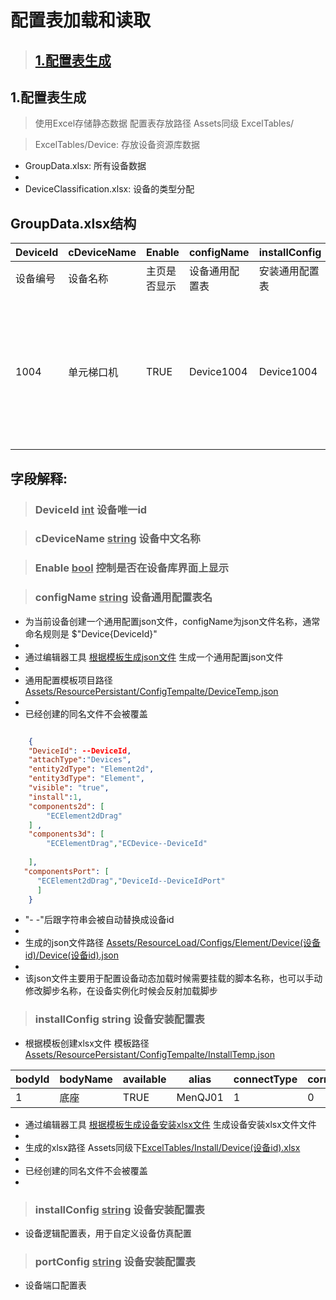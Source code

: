# 配置表加载和读取

> ## [1.配置表生成](#配置表加载和读取)


## 1.配置表生成
> 使用Excel存储静态数据  配置表存放路径 Assets同级 ExcelTables/

> ExcelTables/Device:  存放设备资源库数据
  - GroupData.xlsx:  所有设备数据  
  - 
  - DeviceClassification.xlsx: 设备的类型分配


## GroupData.xlsx结构

| DeviceId  | cDeviceName | Enable |configName |installConfig |logicConfig |portConfig |icon |legend |model |SystemType |cSystemName |ItemOneType |cItemOneName |ItemTwoType |cItemTwoName |describe |param |
| --- | --- | --- |--- |--- |--- |--- |--- |--- |--- |--- |--- |--- |--- |--- |--- |--- |--- |
| 设备编号  | 设备名称  | 主页是否显示  |设备通用配置表  |安装通用配置表  |设备逻辑配置表  |设备端口配置表  |设备图标名  |设备图例名  |设备模型名  |系统配置名  |系统名  |子类型配置名  |子类型名  |二级类型  |二级名  |设备描述  |设备参数  |
| 1004  | 单元梯口机  | TRUE  |Device1004  |Device1004  |Device1004  |Device1004  |Device1004  |Legend1004  |Device1004  |1  |安全技术防范系统  |3  |可视对讲系统  |2  |控制设备  | 可视室内机对讲系统的终端设备，具有可视对讲、安防监控、信息接受和查阅等功能 |传输方式：TCP/IP 输入电源：12-24V DC 工作温度：-10℃-55℃ 安装方式：壁挂式  |

## 字段解释:
> ### **DeviceId <u>int</u> 设备唯一id**

> ### cDeviceName <u>string</u>  设备中文名称

> ### Enable <u>bool</u>  控制是否在设备库界面上显示

> ### configName <u>string</u> 设备通用配置表名
  - 为当前设备创建一个通用配置json文件，configName为json文件名称，通常命名规则是 $"Device{DeviceId}"  
  - 
  - 通过编辑器工具 [根据模板生成json文件](https://kamisaer.github.io/helloword/Tool/#根据模板生成json文件) 生成一个通用配置json文件
  - 
  - 通用配置模板项目路径 <u>Assets/ResourcePersistant/ConfigTempalte/DeviceTemp.json</u>
  - 
  - 已经创建的同名文件不会被覆盖
  
```json

    {
    "DeviceId": --DeviceId,
    "attachType":"Devices",
    "entity2dType": "Element2d",
    "entity3dType": "Element",
    "visible": "true",
    "install":1,
    "components2d": [
	    "ECElement2dDrag"
    ] ,
    "components3d": [
        "ECElementDrag","ECDevice--DeviceId"
 
    ],
   "componentsPort": [
      "ECElement2dDrag","DeviceId--DeviceIdPort"
      ]
    }

```

  -  "- -"后跟字符串会被自动替换成设备id  
  -  
  -  生成的json文件路径 <u>Assets/ResourceLoad/Configs/Element/Device(设备id)/Device(设备id).json</u>  
  -  
  -  该json文件主要用于配置设备动态加载时候需要挂载的脚本名称，也可以手动修改脚步名称，在设备实例化时候会反射加载脚步  
  

> ### installConfig **string** 设备安装配置表
  - 根据模板创建xlsx文件 模板路径<u> Assets/ResourcePersistant/ConfigTempalte/InstallTemp.json</u>
  
  | bodyId  | bodyName | available |alias | connectType |correstConnect |
| ---  | --- | --- |--- | --- |--- |
| 1  | 底座 | TRUE | MenQJ01 | 1 | 0 |
  
  
  - 通过编辑器工具 [根据模板生成设备安装xlsx文件](https://kamisaer.github.io/helloword/Tool/#根据模板生成设备安装xlsx文件) 生成设备安装xlsx文件文件  
  - 
  -  生成的xlsx路径 Assets同级下<u>ExcelTables/Install/Device(设备id).xlsx</u>  
  -  
  -  已经创建的同名文件不会被覆盖 
  -  


> ### installConfig <u>string</u> 设备安装配置表 
  - 设备逻辑配置表，用于自定义设备仿真配置
  
> ### portConfig <u>string</u> 设备安装配置表 
  - 设备端口配置表 